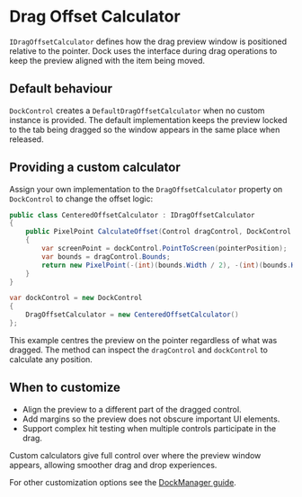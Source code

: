 # Drag Offset Calculator

`IDragOffsetCalculator` defines how the drag preview window is positioned relative to the pointer. Dock uses the interface during drag operations to keep the preview aligned with the item being moved.

## Default behaviour

`DockControl` creates a `DefaultDragOffsetCalculator` when no custom instance is provided. The default implementation keeps the preview locked to the tab being dragged so the window appears in the same place when released.

## Providing a custom calculator

Assign your own implementation to the `DragOffsetCalculator` property on `DockControl` to change the offset logic:

```csharp
public class CenteredOffsetCalculator : IDragOffsetCalculator
{
    public PixelPoint CalculateOffset(Control dragControl, DockControl dockControl, Point pointerPosition)
    {
        var screenPoint = dockControl.PointToScreen(pointerPosition);
        var bounds = dragControl.Bounds;
        return new PixelPoint(-(int)(bounds.Width / 2), -(int)(bounds.Height / 2));
    }
}

var dockControl = new DockControl
{
    DragOffsetCalculator = new CenteredOffsetCalculator()
};
```

This example centres the preview on the pointer regardless of what was dragged. The method can inspect the `dragControl` and `dockControl` to calculate any position.

## When to customize

- Align the preview to a different part of the dragged control.
- Add margins so the preview does not obscure important UI elements.
- Support complex hit testing when multiple controls participate in the drag.

Custom calculators give full control over where the preview window appears, allowing smoother drag and drop experiences.

For other customization options see the [DockManager guide](dock-manager-guide.md).

